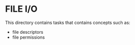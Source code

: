 # FILE I/O

This directory contains tasks that contains concepts such as:
- file descriptors
- file permissions

